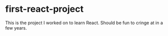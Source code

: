 # first-react-project
This is the project I worked on to learn React. Should be fun to cringe at in a few years. 
